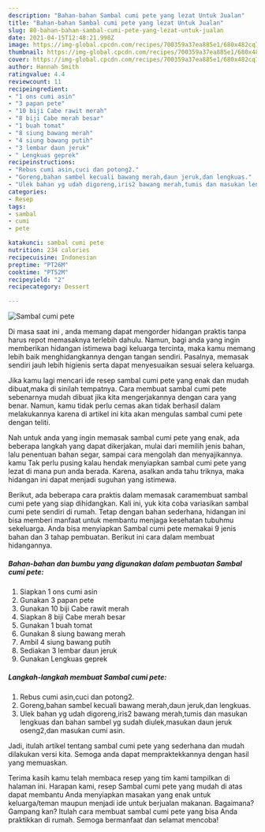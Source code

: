```yaml
---
description: "Bahan-bahan Sambal cumi pete yang lezat Untuk Jualan"
title: "Bahan-bahan Sambal cumi pete yang lezat Untuk Jualan"
slug: 80-bahan-bahan-sambal-cumi-pete-yang-lezat-untuk-jualan
date: 2021-04-15T12:48:21.998Z
image: https://img-global.cpcdn.com/recipes/700359a37ea885e1/680x482cq70/sambal-cumi-pete-foto-resep-utama.jpg
thumbnail: https://img-global.cpcdn.com/recipes/700359a37ea885e1/680x482cq70/sambal-cumi-pete-foto-resep-utama.jpg
cover: https://img-global.cpcdn.com/recipes/700359a37ea885e1/680x482cq70/sambal-cumi-pete-foto-resep-utama.jpg
author: Hannah Smith
ratingvalue: 4.4
reviewcount: 11
recipeingredient:
- "1 ons cumi asin"
- "3 papan pete"
- "10 biji Cabe rawit merah"
- "8 biji Cabe merah besar"
- "1 buah tomat"
- "8 siung bawang merah"
- "4 siung bawang putih"
- "3 lembar daun jeruk"
- " Lengkuas geprek"
recipeinstructions:
- "Rebus cumi asin,cuci dan potong2."
- "Goreng,bahan sambel kecuali bawang merah,daun jeruk,dan lengkuas."
- "Ulek bahan yg udah digoreng,iris2 bawang merah,tumis dan masukan lengkuas dan bahan sambel yg sudah diulek,masukan daun jeruk oseng2,dan masukan cumi asin."
categories:
- Resep
tags:
- sambal
- cumi
- pete

katakunci: sambal cumi pete 
nutrition: 234 calories
recipecuisine: Indonesian
preptime: "PT26M"
cooktime: "PT52M"
recipeyield: "2"
recipecategory: Dessert

---
```



![Sambal cumi pete](https://img-global.cpcdn.com/recipes/700359a37ea885e1/680x482cq70/sambal-cumi-pete-foto-resep-utama.jpg)

Di masa  saat ini , anda memang dapat mengorder hidangan praktis tanpa harus repot memasaknya terlebih dahulu. Namun, bagi anda yang ingin memberikan hidangan istimewa bagi keluarga tercinta, maka kamu memang lebih baik menghidangkannya dengan tangan sendiri. Pasalnya, memasak sendiri jauh lebih higienis serta dapat menyesuaikan sesuai selera keluarga.

Jika kamu lagi mencari ide resep sambal cumi pete yang enak dan mudah dibuat,maka di sinilah tempatnya. Cara membuat sambal cumi pete  sebenarnya mudah dibuat jika kita mengerjakannya dengan cara yang benar. Namun, kamu tidak perlu cemas akan tidak berhasil dalam melakukannya 
karena di artikel ini kita akan mengulas sambal cumi pete dengan teliti.  



Nah untuk anda yang ingin memasak sambal cumi pete yang enak, ada beberapa langkah yang dapat dikerjakan, mulai dari memilih jenis bahan, lalu penentuan bahan segar, sampai cara mengolah dan menyajikannya. kamu Tak perlu pusing kalau hendak menyiapkan sambal cumi pete yang lezat di mana pun anda berada. Karena, asalkan anda  tahu triknya, maka hidangan ini dapat menjadi suguhan yang istimewa.

Berikut, ada beberapa cara praktis  dalam memasak caramembuat sambal cumi pete yang siap dihidangkan. Kali ini, yuk kita coba variasikan sambal cumi pete sendiri di rumah. Tetap dengan bahan sederhana, hidangan ini bisa memberi manfaat untuk membantu menjaga kesehatan tubuhmu sekeluarga. Anda bisa menyiapkan Sambal cumi pete memakai 9 jenis bahan dan 3 tahap pembuatan. Berikut ini cara dalam membuat hidangannya.

<!--inarticleads1-->

##### Bahan-bahan dan bumbu yang digunakan dalam pembuatan Sambal cumi pete:

1. Siapkan 1 ons cumi asin
1. Gunakan 3 papan pete
1. Gunakan 10 biji Cabe rawit merah
1. Siapkan 8 biji Cabe merah besar
1. Gunakan 1 buah tomat
1. Gunakan 8 siung bawang merah
1. Ambil 4 siung bawang putih
1. Sediakan 3 lembar daun jeruk
1. Gunakan  Lengkuas geprek




<!--inarticleads2-->

##### Langkah-langkah membuat Sambal cumi pete:

1. Rebus cumi asin,cuci dan potong2.
1. Goreng,bahan sambel kecuali bawang merah,daun jeruk,dan lengkuas.
1. Ulek bahan yg udah digoreng,iris2 bawang merah,tumis dan masukan lengkuas dan bahan sambel yg sudah diulek,masukan daun jeruk oseng2,dan masukan cumi asin.




Jadi, itulah artikel tentang  sambal cumi pete  yang sederhana dan mudah dilakukan versi kita. Semoga anda dapat mempraktekkannya dengan hasil yang memuaskan. 

Terima kasih kamu telah membaca resep yang tim kami tampilkan di halaman ini. Harapan kami, resep  Sambal cumi pete yang mudah di atas dapat membantu Anda menyiapkan masakan yang enak untuk keluarga/teman maupun menjadi ide untuk berjualan makanan. Bagaimana? Gampang kan? Itulah cara membuat sambal cumi pete yang bisa Anda praktikkan di rumah. Semoga bermanfaat dan selamat mencoba!

